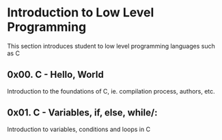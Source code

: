 # Introduction to Low Level Programming 
This section introduces student to low level programming languages such as C

## 0x00. C - Hello, World
Introduction to the foundations of C, ie. compilation process, authors, etc.

## 0x01. C - Variables, if, else, while/:
Introduction to variables, conditions and loops in C

